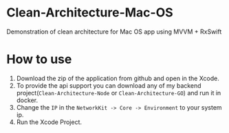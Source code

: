 # Clean-Architecture-Mac-OS
Demonstration of clean architecture for Mac OS app using MVVM + RxSwift

# How to use
1. Download the zip of the application from github and open in the Xcode.
2. To provide the api support you can download any of my backend project(`Clean-Architecture-Node` or `Clean-Architecture-GO`) and run it in docker.
3. Change the `IP` in the `NetworkKit -> Core -> Environment` to your system ip.
4. Run the Xcode Project.
